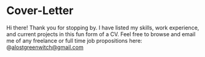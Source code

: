 # Cover-Letter
Hi there! Thank you for stopping by. I have listed my skills, work experience, and current projects in this fun form of a CV. Feel free to browse and email me of any freelance or full time job propositions here: @alostgreenwitch@gmail.com
